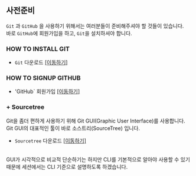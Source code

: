 ## 사전준비
`Git` 과 `GitHub` 을 사용하기 위해서는 여러분들이 준비해주셔야 할 것들이 있습니다. <br />
바로 `GitHub`에 회원가입을 하고, `Git`을 설치하셔야 합니다.

### HOW TO INSTALL GIT

- `Git` 다운로드 [[이동하기]](https://git-scm.com/downloads)

### HOW TO SIGNUP GITHUB

- 'GitHub` 회원가입 [[이동하기]](https://github.com/)

### + Sourcetree
Git을 좀더 편하게 사용하기 위해 Git GUI(Graphic User Interface)를 사용합니다. <br /> 
Git GUI의 대표적인 툴이 바로 소스트리(SourceTree) 입니다.<br />
- `Sourcetree` 다운로드 [[이동하기]](https://www.sourcetreeapp.com/)<br />
<br />
GUI가 시각적으로 비교적 단순하기는 하지만 CLI를 기본적으로 알아야 사용할 수 있기 때문에 세션에서는 CLI 기준으로 설명하도록 하겠습니다. 
